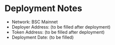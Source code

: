 # Deployment Notes

- Network: BSC Mainnet
- Deployer Address: (to be filled after deployment)
- Token Address: (to be filled after deployment)
- Deployment Date: (to be filled)
